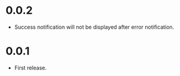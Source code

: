 # 0.0.2

* Success notification will not be displayed after error notification.

# 0.0.1

* First release.
